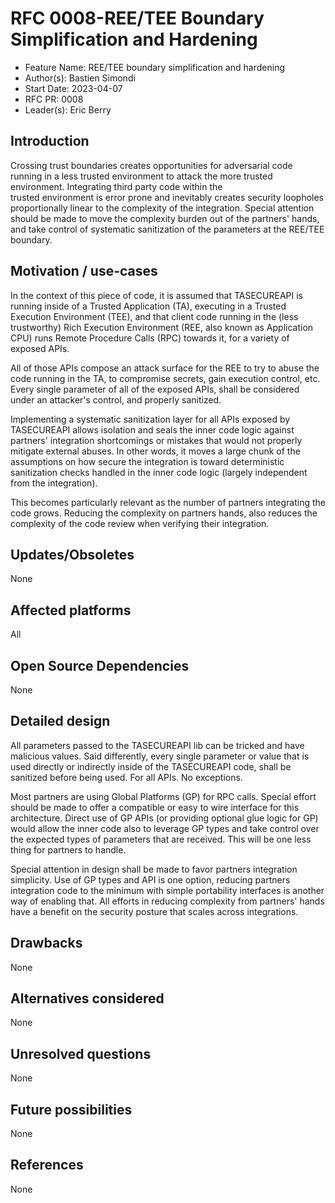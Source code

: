 # RFC 0008-REE/TEE Boundary Simplification and Hardening

- Feature Name: REE/TEE boundary simplification and hardening
- Author(s): Bastien Simondi
- Start Date: 2023-04-07
- RFC PR: 0008
- Leader(s): Eric Berry

## Introduction

Crossing trust boundaries creates opportunities for adversarial code running in a less trusted 
environment to attack the more trusted environment. Integrating third party code within the  
trusted environment is error prone and inevitably creates security loopholes proportionally linear 
to the complexity of the integration. Special attention should be made to move the complexity 
burden out of the partners' hands, and take control of systematic sanitization of the parameters 
at the REE/TEE boundary.

## Motivation / use-cases

In the context of this piece of code, it is assumed that TASECUREAPI is running inside of a 
Trusted Application (TA), executing in a Trusted Execution Environment (TEE), and that client 
code running in the (less trustworthy) Rich Execution Environment (REE, also known as Application 
CPU) runs Remote Procedure Calls (RPC) towards it, for a variety of exposed APIs.

All of those APIs compose an attack surface for the REE to try to abuse the code running in the 
TA, to compromise secrets, gain execution control, etc. Every single parameter of all of the exposed APIs, 
shall be considered under an attacker's control, and properly sanitized.

Implementing a systematic sanitization layer for all APIs exposed by TASECUREAPI allows isolation 
and seals the inner code logic against partners' integration shortcomings or mistakes that would not 
properly mitigate external abuses. In other words, it moves a large chunk of the assumptions on 
how secure the integration is toward deterministic sanitization checks handled in the inner code 
logic (largely independent from the integration).

This becomes particularly relevant as the number of partners integrating the code grows. Reducing 
the complexity on partners hands, also reduces the complexity of the code review when verifying 
their integration.


## Updates/Obsoletes

None

## Affected platforms

All

## Open Source Dependencies

None

## Detailed design

All parameters passed to the TASECUREAPI lib can be tricked and have malicious values. Said 
differently, every single parameter or value that is used directly or indirectly inside of the 
TASECUREAPI code, shall be sanitized before being used. For all APIs. No exceptions.

Most partners are using Global Platforms (GP) for RPC calls. Special effort should be made to 
offer a compatible or easy to wire interface for this architecture.
Direct use of GP APIs (or providing optional glue logic for GP) would allow the inner code also to 
leverage GP types and take control over the expected types of parameters that are received. This 
will be one less thing for partners to handle.

Special attention in design shall be made to favor partners integration simplicity. Use of GP 
types and API is one option, reducing partners integration code to the minimum with simple 
portability interfaces is another way of enabling that. All efforts in reducing complexity from 
partners' hands have a benefit on the security posture that scales across integrations.

## Drawbacks

None

## Alternatives considered

None

## Unresolved questions

None

## Future possibilities

None

## References

None
